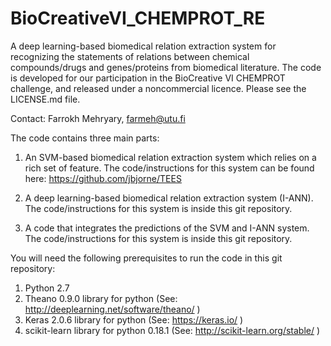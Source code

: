 # BioCreativeVI_CHEMPROT_RE
A deep learning-based biomedical relation extraction system for recognizing the statements of relations between chemical compounds/drugs and genes/proteins from biomedical literature. The code is developed for our participation in the BioCreative VI CHEMPROT challenge, and released under a noncommercial licence. Please see the LICENSE.md file. 

Contact: Farrokh Mehryary, farmeh@utu.fi

The code contains three main parts:
1) An SVM-based biomedical relation extraction system which relies on a rich set of feature. 
The code/instructions for this system can be found here: https://github.com/jbjorne/TEES

2) A deep learning-based biomedical relation extraction system (I-ANN).
The code/instructions for this system is inside this git repository. 

3) A code that integrates the predictions of the SVM and I-ANN system. 
The code/instructions for this system is inside this git repository. 

You will need the following prerequisites to run the code in this git repository:
1) Python 2.7
2) Theano 0.9.0 library for python (See: http://deeplearning.net/software/theano/ )
3) Keras 2.0.6  library for python (See: https://keras.io/ )
4) scikit-learn library for python 0.18.1 (See: http://scikit-learn.org/stable/ )





